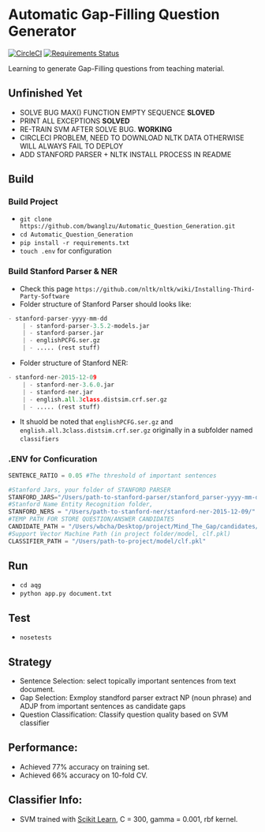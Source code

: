 # Automatic Gap-Filling Question Generator

[![CircleCI](https://circleci.com/gh/bwanglzu/Automatic_Question_Generation/tree/master.svg?style=shield&circle-token=:circle-token)](https://circleci.com/gh/bwanglzu/QA-Crawler/tree/master)
[![Requirements Status](https://requires.io/github/bwanglzu/QA-Crawler/requirements.svg?branch=master)](https://requires.io/github/bwanglzu/QA-Crawler/requirements/?branch=master)

Learning to generate Gap-Filling questions from teaching material.

## Unfinished Yet

- SOLVE BUG MAX() FUNCTION EMPTY SEQUENCE **SLOVED**
- PRINT ALL EXCEPTIONS **SOLVED**
- RE-TRAIN SVM AFTER SOLVE BUG. **WORKING**
- CIRCLECI PROBLEM, NEED TO DOWNLOAD NLTK DATA OTHERWISE WILL ALWAYS FAIL TO DEPLOY
- ADD STANFORD PARSER + NLTK INSTALL PROCESS IN README

## Build

### Build Project

- `git clone https://github.com/bwanglzu/Automatic_Question_Generation.git`
- `cd Automatic_Question_Generation`
- `pip install -r requirements.txt`
- `touch .env` for configuration

### Build Stanford Parser & NER

- Check this page `https://github.com/nltk/nltk/wiki/Installing-Third-Party-Software`
- Folder structure of Stanford Parser should looks like:

```python
- stanford-parser-yyyy-mm-dd
    | - stanford-parser-3.5.2-models.jar
    | - stanford-parser.jar
    | - englishPCFG.ser.gz
    | - ..... (rest stuff)
```

- Folder structure of Stanford NER:

```python
- stanford-ner-2015-12-09
    | - stanford-ner-3.6.0.jar
    | - stanford-ner.jar
    | - english.all.3class.distsim.crf.ser.gz
    | - ..... (rest stuff)
```

- It shuold be noted that `englishPCFG.ser.gz` and `english.all.3class.distsim.crf.ser.gz` originally in a subfolder named `classifiers`

### .ENV for Conficuration

```python
SENTENCE_RATIO = 0.05 #The threshold of important sentences

#Stanford Jars, your folder of STANFORD PARSER
STANFORD_JARS="/Users/path-to-stanford-parser/stanford_parser-yyyy-mm-dd/"
#Stanford Name Entity Recognition folder, 
STANFORD_NERS = "/Users/path-to-stanford-ner/stanford-ner-2015-12-09/"
#TEMP PATH FOR STORE QUESTION/ANSWER CANDIDATES
CANDIDATE_PATH = "/Users/wbcha/Desktop/project/Mind_The_Gap/candidates/"
#Support Vector Machine Path (in project folder/model, clf.pkl)
CLASSIFIER_PATH = "/Users/path-to-project/model/clf.pkl"
```

## Run

- `cd aqg`
- `python app.py document.txt`

## Test

- `nosetests`

## Strategy

- Sentence Selection: select topically important sentences from text document.
- Gap Selection: Exmploy standford parser extract NP (noun phrase) and ADJP from important sentences as candidate gaps
- Question Classification: Classify question quality based on SVM classifier

## Performance:

- Achieved 77% accuracy on training set.
- Achieved 66% accuracy on 10-fold CV.

## Classifier Info:

- SVM trained with [Scikit Learn](https://github.com/scikit-learn/scikit-learn), C = 300, gamma = 0.001, rbf kernel.



